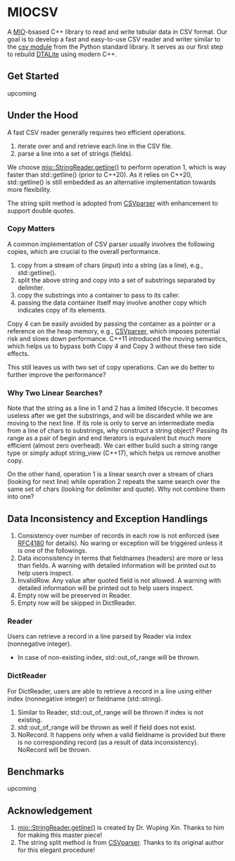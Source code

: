# MIOCSV

A [MIO](https://github.com/wxinix/wxlib/tree/main/mio)-bsased C++ library to read and write tabular data in CSV format. Our goal is to develop a fast and easy-to-use CSV reader and writer similar to the [csv module](https://docs.python.org/3/library/csv.html#module-csv) from the Python standard library. It serves as our first step to rebuild [DTALite](https://github.com/asu-trans-ai-lab/DTALite) using modern C++.

## Get Started
upcoming
## Under the Hood

A fast CSV reader generally requires two efficient operations.
1. iterate over and and retrieve each line in the CSV file.
2. parse a line into a set of strings (fields).

We choose [mio::StringReader.getline()](https://github.com/wxinix/wxlib/blob/main/mio/include/mio/stringreader.hpp) to perform operation 1, which is way faster than std::getline() (prior to C++20). As it relies on C++20, std::getline() is still embedded as an alternative implementation towards more flexibility.

The string split method is adopted from [CSVparser](https://github.com/rsylvian/CSVparser) with enhancement to support double quotes.
### Copy Matters
A common implementation of CSV parser usually involves the following copies, which are crucial to the overall performance.

1. copy from a stream of chars (input) into a string (as a line), e.g., std::getline().
2. split the above string and copy into a set of substrings separated by delimiter.
3. copy the substrings into a container to pass to its caller.
4. passing the data container itself may involve another copy which indicates copy of its elements.

Copy 4 can be easily avoided by passing the container as a pointer or a reference on the heap memory, e.g., [CSVparser](https://github.com/rsylvian/CSVparser), which imposes potential risk and slows down performance. C++11 introduced the moving semantics, which helps us to bypass both Copy 4 and Copy 3 without these two side effects.

This still leaves us with two set of copy operations. Can we do better to further improve the performance?

### Why Two Linear Searches?

Note that the string as a line in 1 and 2 has a limited lifecycle. It becomes useless after we get the substrings, and will be discarded while we are moving to the next line. If its role is only to serve an intermediate media from a line of chars to substrings, why construct a string object? Passing its range as a pair of begin and end iterators is equivalent but much more efficient (almost zero overhead). We can either build such a string range type or simply adopt string_view (C++17), which helps us remove another copy.

On the other hand, operation 1 is a linear search over a stream of chars (looking for next line) while operation 2 repeats the same search over the same set of chars (looking for delimiter and quote). Why not combine them into one?
## Data Inconsistency and Exception Handlings
1. Consistency over number of records in each row is not enforced (see [RFC4180](https://www.rfc-editor.org/rfc/rfc4180.txt) for details). No waring or exception will be triggered unless it is one of the followings.
2. Data inconsistency in terms that fieldnames (headers) are more or less than fields. A warning with detailed information will be printed out to help users inspect.
3. InvalidRow. Any value after quoted field is not allowed. A warning with detailed information will be printed out to help users inspect.
4. Empty row will be preserved in Reader.
5. Empty row will be skipped in DictReader.

### Reader
Users can retrieve a record in a line parsed by Reader via index (nonnegative integer).
* In case of non-existing index, std::out_of_range will be thrown.

### DictReader
For DictReader, users are able to retrieve a record in a line using either index (nonnegative integer) or fieldname (std::string).
1. Similar to Reader, std::out_of_range will be thrown if index is not existing.
2. std::out_of_range will be thrown as well if field does not exist.
3. NoRecord. It happens only when a valid fieldname is provided but there is no corresponding record (as a result of data inconsistency). NoRecord will be thrown.

## Benchmarks
upcoming

## Acknowledgement
1. [mio::StringReader.getline()](https://github.com/wxinix/wxlib/blob/main/mio/include/mio/stringreader.hpp) is created by Dr. Wuping Xin. Thanks to him for making this master piece!
2. The string split method is from [CSVparser](https://github.com/rsylvian/CSVparser). Thanks to its original author for this elegant procedure!
